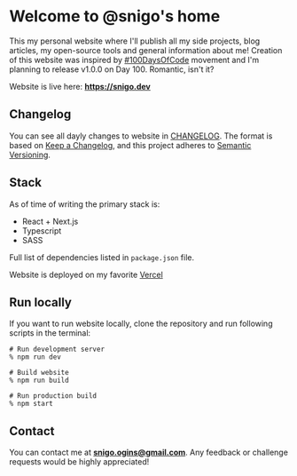 # Welcome to @snigo's home

This my personal website where I'll publish all my side projects, blog articles, my open-source tools and general information about me! Creation of this website was inspired by [#100DaysOfCode](https://www.100daysofcode.com/) movement and I'm planning to release v1.0.0 on Day 100. Romantic, isn't it?

Website is live here: **https://snigo.dev**

## Changelog

You can see all dayly changes to website in [CHANGELOG](https://github.com/snigo/snigo-dev/blob/master/CHANGELOG.md). The format is based on [Keep a Changelog](https://keepachangelog.com/en/1.0.0/),
and this project adheres to [Semantic Versioning](https://semver.org/spec/v2.0.0.html).

## Stack

As of time of writing the primary stack is:
* React + Next.js
* Typescript
* SASS

Full list of dependencies listed in `package.json` file.

Website is deployed on my favorite [Vercel](https://vercel.com/)

## Run locally

If you want to run website locally, clone the repository and run following scripts in the terminal:
```
# Run development server
% npm run dev

# Build website
% npm run build

# Run production build
% npm start
```

## Contact

You can contact me at **snigo.ogins@gmail.com**. Any feedback or challenge requests would be highly appreciated!
